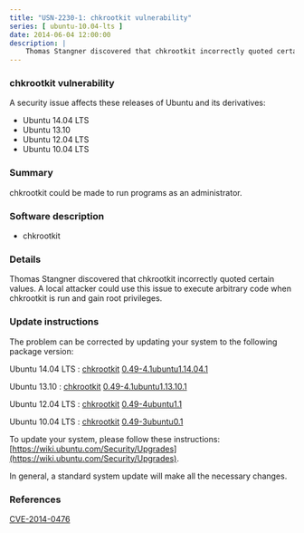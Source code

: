 ```yaml
---
title: "USN-2230-1: chkrootkit vulnerability"
series: [ ubuntu-10.04-lts ]
date: 2014-06-04 12:00:00
description: |
    Thomas Stangner discovered that chkrootkit incorrectly quoted certain values. A local attacker could use this issue to execute arbitrary code when chkrootkit is run and gain root privileges. 
--- 
```

 
### chkrootkit vulnerability

A security issue affects these releases of Ubuntu and its derivatives:

* Ubuntu 14.04 LTS
* Ubuntu 13.10
* Ubuntu 12.04 LTS
* Ubuntu 10.04 LTS

### Summary

chkrootkit could be made to run programs as an administrator. 

### Software description

* chkrootkit 

### Details

Thomas Stangner discovered that chkrootkit incorrectly quoted certain values. A local attacker could use this issue to execute arbitrary code when chkrootkit is run and gain root privileges. 

### Update instructions

The problem can be corrected by updating your system to the following package version:

Ubuntu 14.04 LTS
 : [chkrootkit](https://launchpad.net/ubuntu/+source/chkrootkit) <span> [0.49-4.1ubuntu1.14.04.1](https://launchpad.net/ubuntu/+source/chkrootkit/0.49-4.1ubuntu1.14.04.1) </span> 

Ubuntu 13.10
 : [chkrootkit](https://launchpad.net/ubuntu/+source/chkrootkit) <span> [0.49-4.1ubuntu1.13.10.1](https://launchpad.net/ubuntu/+source/chkrootkit/0.49-4.1ubuntu1.13.10.1) </span> 

Ubuntu 12.04 LTS
 : [chkrootkit](https://launchpad.net/ubuntu/+source/chkrootkit) <span> [0.49-4ubuntu1.1](https://launchpad.net/ubuntu/+source/chkrootkit/0.49-4ubuntu1.1) </span> 

Ubuntu 10.04 LTS
 : [chkrootkit](https://launchpad.net/ubuntu/+source/chkrootkit) <span> [0.49-3ubuntu0.1](https://launchpad.net/ubuntu/+source/chkrootkit/0.49-3ubuntu0.1) </span> 

To update your system, please follow these instructions: [https://wiki.ubuntu.com/Security/Upgrades](https://wiki.ubuntu.com/Security/Upgrades).

In general, a standard system update will make all the necessary changes. 

### References

 [CVE-2014-0476](http://people.ubuntu.com/~ubuntu-security/cve/CVE-2014-0476)
 
